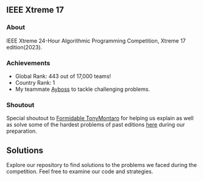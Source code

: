 ## IEEE Xtreme 17

### About
 IEEE Xtreme 24-Hour Algorithmic Programming Competition, Xtreme 17 edition(2023).

### Achievements
- Global Rank: 443 out of 17,000 teams!
- Country Rank: 1
- My teammate [Ayboss](https://github.com/Ayboss) to tackle challenging problems.

### Shoutout
Special shoutout to [Formidable TonyMontaro](https://github.com/tonymontaro?tab=repositories) for helping us explain as well as solve some of the hardest problems of past editions [here](https://github.com/tonymontaro/algo/tree/master/ProblemAnalysis/ForJohnsonDawodu) during our preparation.
## Solutions
Explore our repository to find solutions to the problems we faced during the competition. Feel free to examine our code and strategies.
